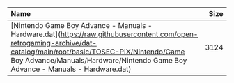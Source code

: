 |Name|Size|
|:---|---:|
|[Nintendo Game Boy Advance - Manuals - Hardware.dat](https://raw.githubusercontent.com/open-retrogaming-archive/dat-catalog/main/root/basic/TOSEC-PIX/Nintendo/Game Boy Advance/Manuals/Hardware/Nintendo Game Boy Advance - Manuals - Hardware.dat)|3124|
